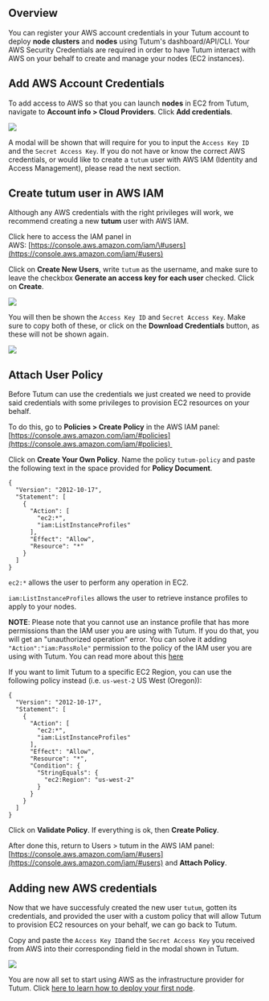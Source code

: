 ## Overview

You can register your AWS account credentials in your Tutum account to deploy **node clusters** and **nodes** using Tutum's dashboard/API/CLI. Your AWS Security Credentials are required in order to have Tutum interact with AWS on your behalf to create and manage your nodes (EC2 instances).
 
## Add AWS Account Credentials

To add access to AWS so that you can launch **nodes** in EC2 from Tutum,
navigate to **Account info \> Cloud Providers**. Click **Add
credentials**.

![](https://s.tutum.co/support/images/link-aws-account.png)

A modal will be shown that will require for you to input
the `Access Key ID` and the `Secret Access Key`. If you do not have or know the correct AWS credentials, or would like to create a `tutum` user with AWS IAM (Identity and Access Management), please read the next section.

## Create tutum user in AWS IAM

Although any AWS credentials with the right privileges will work, we
recommend creating a new **tutum** user with AWS IAM. 

Click here to access the IAM panel in AWS: [https://console.aws.amazon.com/iam/\#users](https://console.aws.amazon.com/iam/#users)

Click on **Create New Users**, write `tutum` as the username, and make
sure to leave the checkbox **Generate an access key for each user**
checked. Click on **Create**.

![](https://s.tutum.co/support/images/aws-iam-step-1.png)

You will then be shown the `Access Key ID` and `Secret Access Key`. Make
sure to copy both of these, or click on the **Download Credentials**
button, as these will not be shown again.

![](https://s.tutum.co/support/images/aws-iam-step-2.png)

## Attach User Policy

Before Tutum can use the credentials we just created we need to provide
said credentials with some privileges to provision EC2 resources on your
behalf. 

To do this, go to **Policies \> Create Policy** in the AWS IAM panel: [https://console.aws.amazon.com/iam/#policies](https://console.aws.amazon.com/iam/#policies) 

Click on **Create Your Own Policy**. Name
the policy `tutum-policy` and paste the following text in the space
provided for **Policy Document**.

```
{
  "Version": "2012-10-17",
  "Statement": [
    {
      "Action": [
        "ec2:*",
        "iam:ListInstanceProfiles"
      ],
      "Effect": "Allow",
      "Resource": "*"
    }
  ]
}
```

`ec2:*` allows the user to perform any operation in EC2.

`iam:ListInstanceProfiles` allows the user to retrieve instance profiles to apply to your nodes.

**NOTE**: Please note that you cannot use an instance profile that has more permissions than the IAM user you are using with Tutum. If you do that, you will get an "unauthorized operation" error. You can solve it adding `"Action":"iam:PassRole"` permission to the policy of the IAM user you are using with Tutum. You can read more about this [here](http://blogs.aws.amazon.com/security/post/Tx3M0IFB5XBOCQX/Granting-Permission-to-Launch-EC2-Instances-with-IAM-Roles-PassRole-Permission)

If you want to limit Tutum to a specific EC2 Region, you can use the following policy instead (i.e. `us-west-2` US West (Oregon)):

```
{
  "Version": "2012-10-17",
  "Statement": [
    {
      "Action": [
        "ec2:*",
        "iam:ListInstanceProfiles"
      ],
      "Effect": "Allow",
      "Resource": "*",
      "Condition": {
        "StringEquals": {
          "ec2:Region": "us-west-2"
        }
      }
    }
  ]
}
```

Click on **Validate Policy**. If everything is ok, then **Create Policy**.

After done this, return to Users > tutum in the AWS IAM panel: [https://console.aws.amazon.com/iam/#users](https://console.aws.amazon.com/iam/#users) and **Attach Policy**.

## Adding new AWS credentials

Now that we have successfuly created the new user `tutum`, gotten its
credentials, and provided the user with a custom policy that will allow
Tutum to provision EC2 resources on your behalf, we can go back to
Tutum.

Copy and paste the `Access Key ID`and the `Secret Access Key` you
received from AWS into their corresponding field in the modal shown in
Tutum.

![](https://s.tutum.co/support/images/aws-modal.png)

You are now all set to start using AWS as the infrastructure provider
for Tutum. Click [here to learn how to deploy your first node](https://support.tutum.co/support/solutions/articles/5000523221). 
